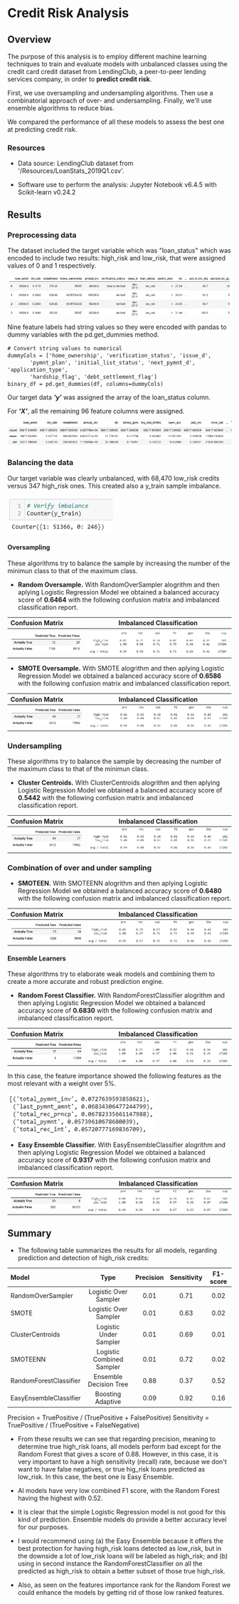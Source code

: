 # Credit Risk Analysis

## Overview

The purpose of this analysis is to employ different machine learning techniques to train and evaluate models with unbalanced classes using the credit card credit dataset from LendingClub, a peer-to-peer lending services company, in order to **predict credit risk**.

First, we use oversampling and undersampling algorithms. Then use a combinatorial approach of over- and undersampling. Finally, we'll use ensemble algorithms to reduce bias.

We compared the performance of all these models to assess the best one at predicting credit risk.

### Resources

- Data source: LendingClub dataset from '/Resources/LoanStats_2019Q1.csv'.

- Software use to perform the analysis: Jupyter Notebook v6.4.5 with Scikit-learn v0.24.2


## Results

### Preprocessing data

The dataset included the target variable which was "loan_status" which was encoded to include two results: high_risk and low_risk, that were assigned values of 0 and 1 respectively.

![Initial DataFrame](/Resources/dataframe.png)

Nine feature labels had string values so they were encoded with pandas to dummy variables with the pd.get_dummies method.

```python:
# Convert string values to numerical
dummyCols = ['home_ownership', 'verification_status', 'issue_d',
       'pymnt_plan', 'initial_list_status', 'next_pymnt_d', 'application_type',
       'hardship_flag', 'debt_settlement_flag']
binary_df = pd.get_dummies(df, columns=dummyCols)
```
Our target data ***'y'*** was assigned the array of the loan_status column.

For ***'X'***, all the remaining 96 feature columns were assigned.

![X features](/Resources/dataframeX.png)

### Balancing the data

Our target variable was clearly unbalanced, with 68,470 low_risk credits versus 347 high_risk ones.  This created also a  y_train sample imbalance. 

![Y_train sample](/Resources/ytrainImbalance.png)

#### Oversampling

These algorithms try to balance the sample by increasing the number of the minimun class to that of the maximum class.

- **Random Oversample.** With RandomOverSampler alogrithm and then aplying Logistic Regression Model we obtained a balanced accuracy score of **0.6464** with the following confusion matrix and imbalanced classification report.

|Confusion Matrix                                |Imbalanced Classification                         |
|:-----------------------------------------------|:------------------------------------------------:|
|![Confusion Matrix](/Resources/cmRandomOver.png)|![Report RandomOver](/Resources/repRandomOver.png)|

- **SMOTE Oversample.** With SMOTE alogrithm and then aplying Logistic Regression Model we obtained a balanced accuracy score of **0.6586** with the following confusion matrix and imbalanced classification report.

|Confusion Matrix                           |Imbalanced Classification                    |
|:------------------------------------------|:-------------------------------------------:|
|![Confusion Matrix](/Resources/cmSMOTE.png)|![Imbalanced Report](/Resources/repSMOTE.png)|

### Undersampling

These algorithms try to balance the sample by decreasing the number of the maximum class to that of the minimun class.

- **Cluster Centroids.** With ClusterCentroids alogrithm and then aplying Logistic Regression Model we obtained a balanced accuracy score of **0.5442** with the following confusion matrix and imbalanced classification report.

|Confusion Matrix                           |Imbalanced Classification                    |
|:------------------------------------------|:-------------------------------------------:|
|![Confusion Matrix](/Resources/cmSMOTE.png)|![Imbalanced Report](/Resources/repSMOTE.png)|

### Combination of over and under sampling

- **SMOTEEN.** With SMOTEENN alogrithm and then aplying Logistic Regression Model we obtained a balanced accuracy score of **0.6480** with the following confusion matrix and imbalanced classification report.

|Confusion Matrix                              |Imbalanced Classification                       |
|:---------------------------------------------|:----------------------------------------------:|
|![Confusion Matrix](/Resources/cmSMOTEENN.png)|![Imbalanced Report](/Resources/repSMOTEENN.png)|

#### Ensemble Learners

These algorithms try to elaborate weak models and combining them to create a more accurate and robust prediction engine.

- **Random Forest Classifier.** With RandomForestClassifier alogrithm and then aplying Logistic Regression Model we obtained a balanced accuracy score of **0.6830** with the following confusion matrix and imbalanced classification report.

|Confusion Matrix                               |Imbalanced Classification                        |
|:----------------------------------------------|:-----------------------------------------------:|
|![Confusion Matrix](/Resources/cmRndForest.png)|![Imbalanced Report](/Resources/repRndForest.png)|

In this case, the feature importance showed the following features as the most relevant with a weight over 5%.

![Relevant Features](/Resources/featRndForest.png)

- **Easy Ensemble Classifier.** With EasyEnsembleClassifier alogrithm and then aplying Logistic Regression Model we obtained a balanced accuracy score of **0.9317** with the following confusion matrix and imbalanced classification report.

|Confusion Matrix                             |Imbalanced Classification                      |
|:--------------------------------------------|:---------------------------------------------:|
|![Confusion Matrix](/Resources/cmEasyEns.png)|![Imbalanced Report](/Resources/repEasyEns.png)|

## Summary

- The following table summarizes the results for all models, regarding prediction and detection of high_risk credits:

|Model                 |Type                     |Precision|Sensitivity|F1-score|
|:---------------------|:-----------------------:|:-------:|:---------:|:------:|
|RandomOverSampler     |Logistic Over Sampler    |     0.01|       0.71|    0.02|
|SMOTE                 |Logistic Over Sampler    |     0.01|       0.63|    0.02|
|ClusterCentroids      |Logistic Under Sampler   |     0.01|       0.69|    0.01|
|SMOTEENN              |Logistic Combined Sampler|     0.01|       0.72|    0.02|
|RandomForestClassifier|Ensemble Decision Tree   |     0.88|       0.37|    0.52|
|EasyEnsembleClassifier|Boosting Adaptive        |     0.09|       0.92|    0.16|

Precision = TruePositive / (TruePositive + FalsePositive)
Sensitivity = TruePositive / (TruePositive + FalseNegative)

- From these results we can see that regarding precision, meaning to determine true high_risk loans, all models perform bad except for the Random Forest that gives a score of 0.88.  However, in this case, it is very important to have a high sensitivity (recall) rate, because we don't want to have false negatives, or true hig_risk loans predicted as low_risk.  In this case, the best one is Easy Ensemble.

- Al models have very low combined F1 score, with the Random Forest having the highest with 0.52.

- It is clear that the simple Logistic Regression model is not good for this kind of prediction. Ensemble models do provide a better accuracy level for our purposes.

- I would recommend using (a)  the Easy Ensemble because it offers the best protection for having high_risk loans detected as low_risk, but in the downside a lot of low_risk loans will be labeled as high_risk; and (b) using in second instance the RandomForestClassifier on all the predicted as high_risk to obtain a better subset of those true high_risk.

- Also, as seen on the features importance rank for the Random Forest we could enhance the models by getting rid of those low ranked features.